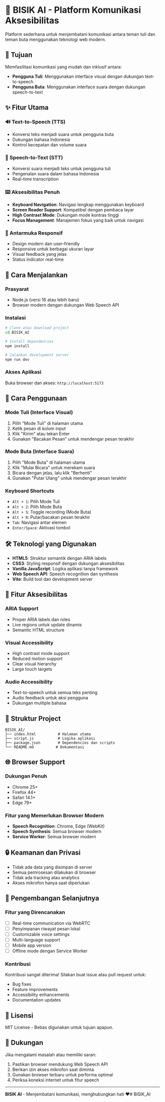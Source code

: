 # 🤝 BISIK AI - Platform Komunikasi Aksesibilitas

Platform sederhana untuk menjembatani komunikasi antara teman tuli dan teman buta menggunakan teknologi web modern.

## 🎯 Tujuan

Memfasilitasi komunikasi yang mudah dan inklusif antara:
- **Pengguna Tuli**: Menggunakan interface visual dengan dukungan text-to-speech
- **Pengguna Buta**: Menggunakan interface suara dengan dukungan speech-to-text

## ✨ Fitur Utama

### 🔊 Text-to-Speech (TTS)
- Konversi teks menjadi suara untuk pengguna buta
- Dukungan bahasa Indonesia
- Kontrol kecepatan dan volume suara

### 🎤 Speech-to-Text (STT)
- Konversi suara menjadi teks untuk pengguna tuli
- Pengenalan suara dalam bahasa Indonesia
- Real-time transcription

### ⌨️ Aksesibilitas Penuh
- **Keyboard Navigation**: Navigasi lengkap menggunakan keyboard
- **Screen Reader Support**: Kompatibel dengan pembaca layar
- **High Contrast Mode**: Dukungan mode kontras tinggi
- **Focus Management**: Manajemen fokus yang baik untuk navigasi

### 🎨 Antarmuka Responsif
- Design modern dan user-friendly
- Responsive untuk berbagai ukuran layar
- Visual feedback yang jelas
- Status indicator real-time

## 🚀 Cara Menjalankan

### Prasyarat
- Node.js (versi 16 atau lebih baru)
- Browser modern dengan dukungan Web Speech API

### Instalasi
```bash
# Clone atau download project
cd BISIK_AI

# Install dependencies
npm install

# Jalankan development server
npm run dev
```

### Akses Aplikasi
Buka browser dan akses: `http://localhost:5173`

## 📱 Cara Penggunaan

### Mode Tuli (Interface Visual)
1. Pilih "Mode Tuli" di halaman utama
2. Ketik pesan di kolom input
3. Klik "Kirim" atau tekan Enter
4. Gunakan "Bacakan Pesan" untuk mendengar pesan terakhir

### Mode Buta (Interface Suara)
1. Pilih "Mode Buta" di halaman utama
2. Klik "Mulai Bicara" untuk merekam suara
3. Bicara dengan jelas, lalu klik "Berhenti"
4. Gunakan "Putar Ulang" untuk mendengar pesan terakhir

### Keyboard Shortcuts
- `Alt + 1`: Pilih Mode Tuli
- `Alt + 2`: Pilih Mode Buta
- `Alt + S`: Toggle recording (Mode Buta)
- `Alt + R`: Putar/bacakan pesan terakhir
- `Tab`: Navigasi antar elemen
- `Enter/Space`: Aktivasi tombol

## 🛠️ Teknologi yang Digunakan

- **HTML5**: Struktur semantik dengan ARIA labels
- **CSS3**: Styling responsif dengan dukungan aksesibilitas
- **Vanilla JavaScript**: Logika aplikasi tanpa framework
- **Web Speech API**: Speech recognition dan synthesis
- **Vite**: Build tool dan development server

## 🔧 Fitur Aksesibilitas

### ARIA Support
- Proper ARIA labels dan roles
- Live regions untuk update dinamis
- Semantic HTML structure

### Visual Accessibility
- High contrast mode support
- Reduced motion support
- Clear visual hierarchy
- Large touch targets

### Audio Accessibility
- Text-to-speech untuk semua teks penting
- Audio feedback untuk aksi pengguna
- Dukungan multiple bahasa

## 📂 Struktur Project

```
BISIK_AI/
├── index.html          # Halaman utama
├── script.js           # Logika aplikasi
├── package.json        # Dependencies dan scripts
└── README.md          # Dokumentasi
```

## 🌐 Browser Support

### Dukungan Penuh
- Chrome 25+
- Firefox 44+
- Safari 14.1+
- Edge 79+

### Fitur yang Memerlukan Browser Modern
- **Speech Recognition**: Chrome, Edge (WebKit)
- **Speech Synthesis**: Semua browser modern
- **Service Worker**: Semua browser modern

## 🔒 Keamanan dan Privasi

- Tidak ada data yang disimpan di server
- Semua pemrosesan dilakukan di browser
- Tidak ada tracking atau analytics
- Akses mikrofon hanya saat diperlukan

## 🚧 Pengembangan Selanjutnya

### Fitur yang Direncanakan
- [ ] Real-time communication via WebRTC
- [ ] Penyimpanan riwayat pesan lokal
- [ ] Customizable voice settings
- [ ] Multi-language support
- [ ] Mobile app version
- [ ] Offline mode dengan Service Worker

### Kontribusi
Kontribusi sangat diterima! Silakan buat issue atau pull request untuk:
- Bug fixes
- Feature improvements
- Accessibility enhancements
- Documentation updates

## 📄 Lisensi

MIT License - Bebas digunakan untuk tujuan apapun.

## 🤝 Dukungan

Jika mengalami masalah atau memiliki saran:
1. Pastikan browser mendukung Web Speech API
2. Berikan izin akses mikrofon saat diminta
3. Gunakan browser terbaru untuk performa optimal
4. Periksa koneksi internet untuk fitur speech

---

**BISIK AI** - Menjembatani komunikasi, menghubungkan hati ❤️# BISIK_AI
